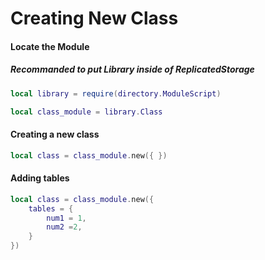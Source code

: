 # Creating New Class

#### Locate the Module
##### Recommanded to put Library inside of ReplicatedStorage
```lua
local library = require(directory.ModuleScript)

local class_module = library.Class
```

#### Creating a new class
```lua 
local class = class_module.new({ })
```

#### Adding tables
```lua 
local class = class_module.new({
    tables = {
        num1 = 1,
        num2 =2,
    }
})
```